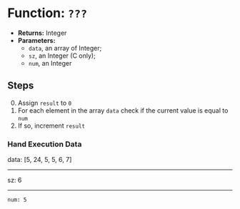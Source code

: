 # Function: `???`

- __Returns:__ Integer
- __Parameters:__
  - `data`, an array of Integer;
  - `sz`, an Integer (C only);
  - `num`, an Integer

## Steps

0. Assign `result` to `0`
1. For each element in the array `data` check if the current value is equal to `num`
2. If so, increment `result`

### Hand Execution Data

  data: [5, 24, 5, 5, 6, 7]

---

  sz: 6

---

	num: 5

